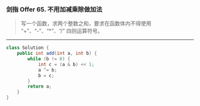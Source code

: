 ### 剑指 Offer 65. 不用加减乘除做加法

>写一个函数，求两个整数之和，要求在函数体内不得使用 “+”、“-”、“*”、“/” 四则运算符号。
***
```java
class Solution {
    public int add(int a, int b) {
        while (b != 0) {
            int c = (a & b) << 1;
            a ^= b;
            b = c;
        }
        return a;
    }
}
```